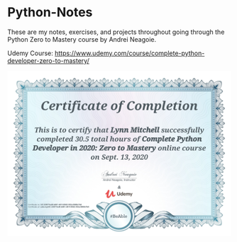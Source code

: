 # Python-Notes

These are my notes, exercises, and projects throughout going through the Python Zero to Mastery course by Andrei Neagoie.

Udemy Course: https://www.udemy.com/course/complete-python-developer-zero-to-mastery/

![Certificate](./python_certificate.jpg)
